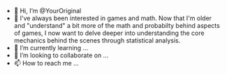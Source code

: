 - 👋 Hi, I’m @YourOriginal
- 👀 I've always been interested in games and math. Now that I'm older and "understand" a bit more of the math and probabilty behind aspects of games, I now want to delve deeper into understanding the core mechanics behind the scenes through statistical analysis.
- 🌱 I’m currently learning ...
- 💞️ I’m looking to collaborate on ...
- 📫 How to reach me ...

<!---
YourOriginal/YourOriginal is a ✨ special ✨ repository because its `README.md` (this file) appears on your GitHub profile.
You can click the Preview link to take a look at your changes.
--->
